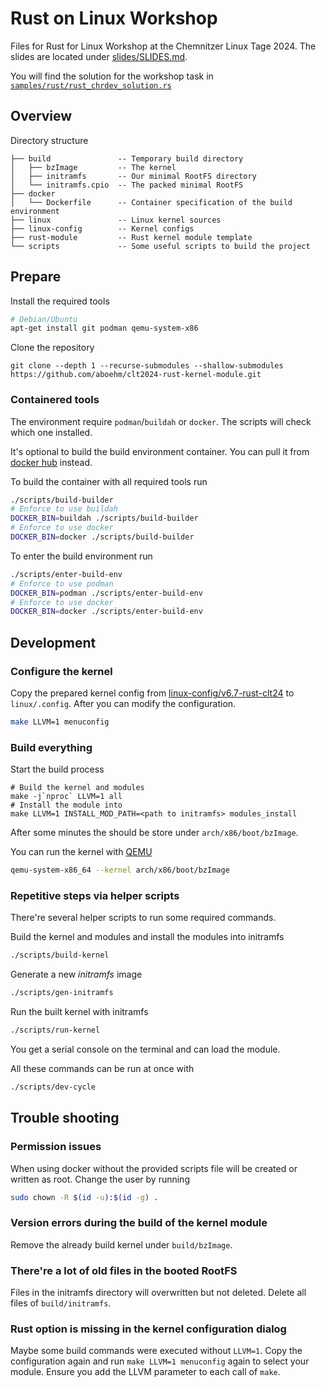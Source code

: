 # Rust on Linux Workshop

Files for Rust for Linux Workshop at the Chemnitzer Linux Tage 2024. The slides are located under [slides/SLIDES.md](slides/SLIDES.md).

You will find the solution for the workshop task in [`samples/rust/rust_chrdev_solution.rs`](samples/rust/rust_chrdev_solution.rs)

## Overview

Directory structure

```text
├── build               -- Temporary build directory
│   ├── bzImage         -- The kernel
│   ├── initramfs       -- Our minimal RootFS directory
│   └── initramfs.cpio  -- The packed minimal RootFS
├── docker
│   └── Dockerfile      -- Container specification of the build environment
├── linux               -- Linux kernel sources
├── linux-config        -- Kernel configs
├── rust-module         -- Rust kernel module template
└── scripts             -- Some useful scripts to build the project
```

## Prepare

Install the required tools

```sh
# Debian/Ubuntu
apt-get install git podman qemu-system-x86
```

Clone the repository

```
git clone --depth 1 --recurse-submodules --shallow-submodules https://github.com/aboehm/clt2024-rust-kernel-module.git 
```

### Containered tools

The environment require `podman`/`buildah` or `docker`. The scripts will check which one installed.

It's optional to build the build environment container. You can pull it from [docker hub](https://hub.docker.com/r/aboehm/clt2024-rust-on-linux-workshop) instead.

To build the container with all required tools run


```sh
./scripts/build-builder
# Enforce to use buildah
DOCKER_BIN=buildah ./scripts/build-builder
# Enforce to use docker
DOCKER_BIN=docker ./scripts/build-builder
```

To enter the build environment run

```sh
./scripts/enter-build-env
# Enforce to use podman
DOCKER_BIN=podman ./scripts/enter-build-env
# Enforce to use docker
DOCKER_BIN=docker ./scripts/enter-build-env
```

## Development

### Configure the kernel

Copy the prepared kernel config from [linux-config/v6.7-rust-clt24](linux-config/v6.7-rust-clt24) to `linux/.config`.
After you can modify the configuration.

```sh
make LLVM=1 menuconfig
```

### Build everything

Start the build process

```
# Build the kernel and modules
make -j`nproc` LLVM=1 all
# Install the module into 
make LLVM=1 INSTALL_MOD_PATH=<path to initramfs> modules_install
```

After some minutes the should be store under `arch/x86/boot/bzImage`.

You can run the kernel with [QEMU](https://qemu.org)

```sh
qemu-system-x86_64 --kernel arch/x86/boot/bzImage
```

### Repetitive steps via helper scripts

There're several helper scripts to run some required commands.

Build the kernel and modules and install the modules into initramfs

```sh
./scripts/build-kernel
```

Generate a new *initramfs* image

```sh
./scripts/gen-initramfs
```

Run the built kernel with initramfs

```sh
./scripts/run-kernel
```

You get a serial console on the terminal and can load the module.

All these commands can be run at once with

```sh
./scripts/dev-cycle
```

## Trouble shooting

### Permission issues

When using docker without the provided scripts file will be created or written as root. Change the user by running

```sh
sudo chown -R $(id -u):$(id -g) .
```

### Version errors during the build of the kernel module

Remove the already build kernel under `build/bzImage`.

### There're a lot of old files in the booted RootFS

Files in the initramfs directory will overwritten but not deleted. Delete all files of `build/initramfs`.

### Rust option is missing in the kernel configuration dialog

Maybe some build commands were executed without `LLVM=1`. Copy the configuration again and run `make LLVM=1 menuconfig` again to select your module. Ensure you add the LLVM parameter to each call of `make`.
